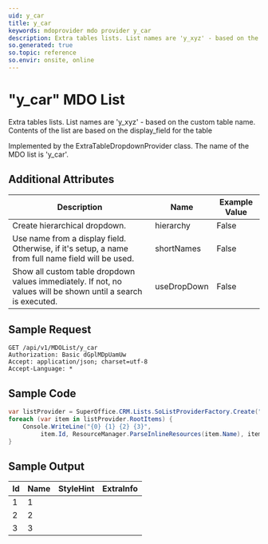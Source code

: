 ```yaml
---
uid: y_car
title: y_car
keywords: mdoprovider mdo provider y_car
description: Extra tables lists. List names are 'y_xyz' - based on the custom table name. Contents of the list are based on the display_field for the table
so.generated: true
so.topic: reference
so.envir: onsite, online
---
```


# "y_car" MDO List
Extra tables lists. List names are 'y_xyz' - based on the custom table name.
Contents of the list are based on the display_field for the table



Implemented by the <see cref="T:SuperOffice.CRM.Lists.ExtraTableDropdownProvider">ExtraTableDropdownProvider</see> class.
The name of the MDO list is 'y_car'.

## Additional Attributes

| Description | Name | Example Value |
|-----|-----|------|
|Create hierarchical dropdown.| hierarchy|False|
|Use name from a display field. Otherwise, if it's setup, a name from full name field will be used.| shortNames|False|
|Show all custom table dropdown values immediately. If not, no values will be shown until a search is executed.| useDropDown|False|





## Sample Request

```http!
GET /api/v1/MDOList/y_car
Authorization: Basic dGplMDpUamUw
Accept: application/json; charset=utf-8
Accept-Language: *

```

## Sample Code
```cs
var listProvider = SuperOffice.CRM.Lists.SoListProviderFactory.Create("y_car", forceFlatList: true);
foreach (var item in listProvider.RootItems) {
    Console.WriteLine("{0} {1} {2} {3}", 
         item.Id, ResourceManager.ParseInlineResources(item.Name), item.StyleHint, item.ExtraInfo);
}
```

## Sample Output

|Id   | Name  |StyleHint|ExtraInfo |
| --- | ----- | ------- | -------- |
|1|1|||
|2|2|||
|3|3|||


